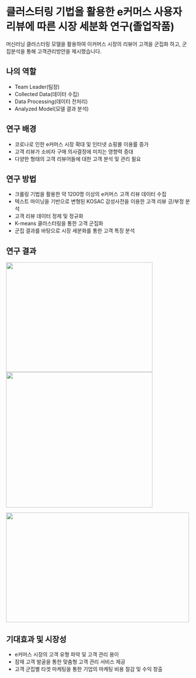 # 클러스터링 기법을 활용한 e커머스 사용자 리뷰에 따른 시장 세분화 연구(졸업작품)
 머신러닝 클러스터링 모델을 활용하여 이커머스 시장의 리뷰어 고객을 군집화 하고, 군집분석을 통해 고객관리방안을 제시했습니다. 

## 나의 역할
- Team Leader(팀장)
- Collected Data(데이터 수집)
- Data Processing(데이터 전처리)
- Analyzed Model(모델 결과 분석)

## 연구 배경
- 코로나로 인한 e커머스 시장 확대 및 인터넷 쇼핑몰 이용률 증가
- 고객 리뷰가 소비자 구매 의사결정에 미치는 영향력 증대
- 다양한 형태의 고객 리뷰어들에 대한 고객 분석 및 관리 필요

## 연구 방법
- 크롤링 기법을 활용한 약 1200명 이상의 e커머스 고객 리뷰 데이터 수집
- 텍스트 마이닝을 기반으로 변형된 KOSAC 감성사전을 이용한 고객 리뷰 긍/부정 분석 
- 고객 리뷰 데이터 정제 및 정규화 
- K-means 클러스터링을 통한 고객 군집화 
- 군집 결과를 바탕으로 시장 세분화를 통한 고객 특징 분석

## 연구 결과
<img src="https://user-images.githubusercontent.com/65681568/137635732-80483126-6166-425b-85ed-954ca91c3a36.png" width="400" height="300"/><img src="https://user-images.githubusercontent.com/65681568/137635748-c5df96e6-3586-4ceb-a683-cb7b66942df7.png" width="400" height="370"/>

<img src="https://user-images.githubusercontent.com/65681568/137635755-f1e67feb-81fb-4543-938e-e06aa821063f.png" width="500" height="300"/>

## 기대효과 및 시장성
- e커머스 시장의 고객 유형 파악 및 고객 관리 용이
- 잠재 고객 발굴을 통한 맞춤형 고객 관리 서비스 제공
- 고객 군집별 타겟 마케팅을 통한 기업의 마케팅 비용 절감 및 수익 창출


